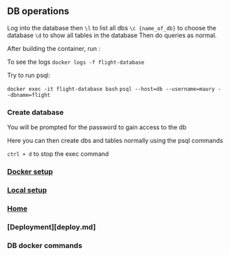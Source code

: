 ## DB operations

Log into the database then
`\l` to list all dbs
`\c {name_of_db}` to choose the database
`\d` to show all tables in the database
Then do queries as normal.

After building the container, run :

To see the logs `docker logs -f flight-database`

Try to run psql:

`docker exec -it flight-database bash`
 `psql --host=db --username=maury --dbname=flight`

### Create database
You will be prompted for the password to gain access to the db

Here you can then create dbs and tables normally using the psql commands
 
 `ctrl + d` to stop the exec command

 ### [Docker setup](docker.md)

### [Local setup](local.md)

### [Home](README.md)

### [Deployment][deploy.md]

### DB docker commands